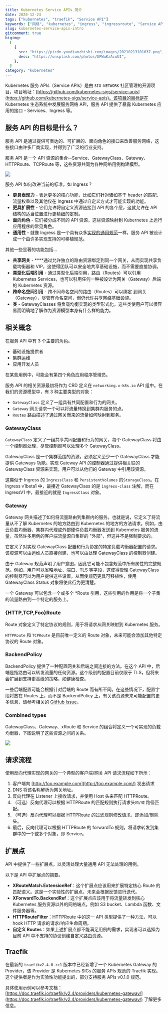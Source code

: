 ```yaml
---
title: Kubernetes Service APIs 简介
date: 2020-12-23
tags: ["kubernetes", "traefik", "Service API"]
keywords: ["网络", "kubernetes", "ingress", "ingressroute", "Service API"]
slug: kubernetes-service-apis-intro
gitcomment: true
bigimg:
  [
    {
      src: "https://picdn.youdianzhishi.com/images/20210213101637.png",
      desc: "https://unsplash.com/photos/UPWuKzAcuUI",
    },
  ]
category: "kubernetes"
---
```


Kubernetes 服务 APIs（Service APIs）是由 `SIG-NETWORK` 社区管理的开源项目，项目地址：[https://github.com/kubernetes-sigs/service-apis](https://github.com/kubernetes-sigs/service-apis)。该项目的目标是在 Kubernetes 生态系统中发展服务网络 API，服务 API 提供了暴露 Kubernetes 应用的接口 - Services、Ingress 等。

<!--more-->

## 服务 API 的目标是什么？

服务 API 是通过提供可表达的、可扩展的、面向角色的接口来改善服务网络，这些接口由许多厂商实现，并得到了广泛的行业支持。

服务 API 是一个 API 资源的集合--Service、GatewayClass、Gateway、HTTPRoute、TCPRoute 等，这些资源共同为各种网络用例构建模型。

![](https://picdn.youdianzhishi.com/images/20201231093733.png)

服务 API 如何改进当前的标准，如 Ingress？

- **更具表现力** - 表达更多的核心功能，比如它们针对诸如基于 header 的匹配、流量权重以及其他仅在 Ingress 中通过自定义方式才可能实现的功能。
- **更具扩展性** - 它们允许将自定义资源链接到 API 的各个层，这就允许在 API 结构的适当位置进行更精细的定制。
- **面向角色** - 它们被分成不同的 API 资源，这些资源映射到 Kubernetes 上运行应用程序的常见角色。
- **通用性** - 就像 Ingress 是一个具有众多[实现的通用规范](https://kubernetes.io/docs/concepts/services-networking/ingress-controllers/)一样，服务 API 被设计成一个由许多实现支持的可移植规范。

其他一些显著的功能包括...

- **共享网关** - \*\*\*\*通过允许独立的路由资源绑定到同一个网关，从而实现共享负载均衡器和 VIP，这使得团队可以安全地共享基础设施，而不需要直接协调。
- **类型化后端引用** - 通过类型化后端引用，路由（Routes）可以引用 Kubernetes Services，也可以引用任何一种被设计为网关（Gateway）后端的 Kubernetes 资源。
- **跨命名空间引用** - 跨不同命名空间的路由（Routes）可以绑定
  到网关（Gateway），尽管有命名空间，但仍允许共享网络基础设施。
- **类** - GatewayClasses 将负载均衡实现的类型形式化，这些类使用户可以很容易而明确地了解作为资源模型本身有什么样的能力。

## 相关概念

在服务 API 中有 3 个主要的角色。

- 基础设施提供者
- 集群运维
- 应用开发人员

在某些用例中，可能会有第四个角色应用程序管理员。

服务 API 的相关资源最初将作为 CRD 定义在 `networking.x-k8s.io` API 组中。在我们的资源模型中，有 3 种主要类型的对象：

- `GatewayClass` 定义了一组具有共同配置和行为的网关。
- `Gateway` 网关请求一个可以将流量转换到集群内服务的点。
- `Routes` 路由描述了通过网关而来的流量如何映射到服务。

### GatewayClass

`GatewayClass` 定义了一组共享共同配置和行为的网关，每个 GatewayClass 将由一个控制器处理，尽管控制器可以处理多个 GatewayClass。

GatewayClass 是一个集群范围的资源，必须定义至少一个 GatewayClass 才能提供 Gateways 功能。实现 Gateway API 的控制器通过提供相关联的 GatewayClass 资源来实现，用户可以从他们的 Gateway 中引用该资源。

这类似于 Ingress 的 `IngressClass` 和 `PersistentVolumes` 的`StorageClass`。在 Ingress v1beta1 中，最接近 GatewayClass 的是 `ingress-class` 注解，而在 IngressV1 中，最接近的就是 `IngressClass` 对象。

### Gateway

Gateway 网关描述了如何将流量路由到集群内的服务。也就是说，它定义了将流量从不了解 Kubernetes 的地方路由到 Kubernetes 的地方的方法请求。例如，由云负载均衡器、集群内代理或外部硬件负载均衡器发送到 Kubernetes 服务的流量，虽然许多用例的客户端流量源自集群的 "外部"，但这并不是强制要求的。

它定义了对实现 GatewayClass 配置和行为协定的特定负载均衡器配置的请求。该资源可以由运维人员直接创建，也可以由处理 GatewayClass 的控制器创建。

由于 Gateway 规范声明了用户意图，因此它可能不包含规范中所有属性的完整规范。例如，用户可以省略地址、端口、TLS 等字段，这使得管理 GatewayClass 的控制器可以为用户提供这些设置，从而使规范更具可移植性，使用 GatewayClass Status 对象将使此行为更清楚。

<!--adsense-text-->

一个 Gateway 可以包含一个或多个 \*Route 引用，这些引用的作用是将一个子集的流量路由到一个特定的服务上。

### {HTTP,TCP,Foo}Route

Route 对象定义了特定协议的规则，用于将请求从网关映射到 Kubernetes 服务。

`HTTPRoute` 和 `TCPRoute` 是目前唯一定义的 Route 对象，未来可能会添加其他特定协议的 Route 对象。

### BackendPolicy

BackendPolicy 提供了一种配置网关和后端之间连接的方法。在这个 API 中，后端是指路由可以转发流量的任何资源。这个级别的配置目前仅限于 TLS，但将来会扩展到支持更高级的策略，如健康检查。

一些后端配置可能会根据针对后端的 Route 而有所不同。在这些情况下，配置字段将放在 Routes 上，而不是 BackendPolicy 上，有关该资源未来可能配置的更多信息，请参考相关的 [GitHub Issue](https://github.com/kubernetes-sigs/service-apis/issues/196)。

### Combined types

GatewayClass、Gateway、xRoute 和 Service 的组合将定义一个可实现的负载均衡器，下图说明了这些资源之间的关系。

![](https://picdn.youdianzhishi.com/images/20201231104024.png)

## 请求流程

使用反向代理实现的网关的一个典型的客户端/网关 API 请求流程如下所示：

1. 客户端向 [http://foo.example.com](http://foo.example.com/) 发出请求
2. DNS 将该名称解析为网关地址。
3. 反向代理在 Listener 上接收请求，并使用 Host 头来匹配 HTTPRoute。
4. （可选）反向代理可以根据 HTTPRoute 的匹配规则执行请求头`和/或` 路径匹配。
5. （可选）反向代理可以根据 HTTPRoute 的过滤规则修改请求，即添加/删除头。
6. 最后，反向代理可以根据 HTTPRoute 的 forwardTo 规则，将请求转发到集群中的一个或多个对象，即 Service。

## 扩展点

API 中提供了一些扩展点，以灵活处理大量通用 API 无法处理的用例。

以下是 API 中扩展点的摘要。

- **XRouteMatch.ExtensionRef**：这个扩展点应该用来扩展特定核心 Route 的匹配语义。这是一个实验性的扩展点，未来会根据反馈进行迭代。
- **XForwardTo.BackendRef**：这个扩展点应该用于将流量转发到核心 Kubernetes 服务资源以外的网络端点。例如 S3 bucket、Lambda 函数、文件服务器等。
- **HTTPRouteFilter**：HTTPRoute 中的这一 API 类型提供了一种方法，可以 hook HTTP 请求的请求/响应生命周期。
- **自定义 Routes**：如果上述扩展点都不能满足用例的需求，实现者可以选择为目前 API 中不支持的协议创建自定义路由资源。

## Traefik

在最新的 `traefikv2.4.0-rc1` 版本中已经新增了一个 Kubernetes Gateway 的 Provider，该 Provider 是 Kubernetes SIGs 的服务 APIs 规范的 Traefik 实现。这个提供者是作为实验性功能提出的，部分支持服务 APIs v0.1.0 规范。

具体使用示例可以参考文档：[https://doc.traefik.io/traefik/v2.4/providers/kubernetes-gateway/](https://doc.traefik.io/traefik/v2.4/providers/kubernetes-gateway/) 了解更多信息。

<!--adsense-self-->
